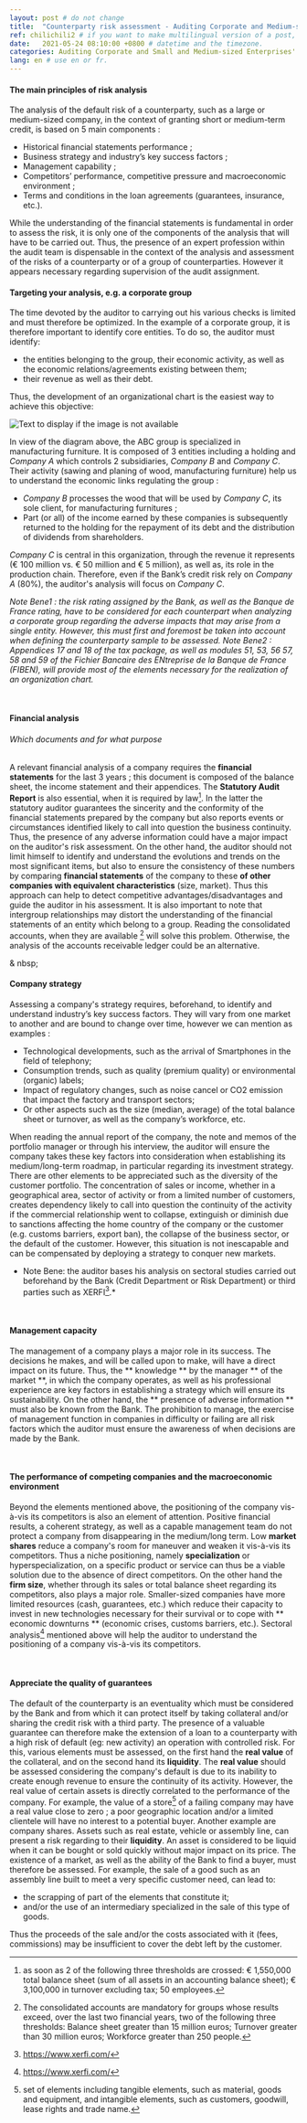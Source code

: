```yaml
---
layout: post # do not change
title:  "Counterparty risk assessment - Auditing Corporate and Medium-sized Enterprises' market" # post title
ref: chilichili2 # if you want to make multilingual version of a post, you will use a same "reference".
date:   2021-05-24 08:10:00 +0800 # datetime and the timezone.
categories: Auditing Corporate and Small and Medium-sized Enterprises' market # with the filename, this consists a url.
lang: en # use en or fr.
---
```

#### **The main principles of risk analysis**

The analysis of the default risk of a counterparty, such as a large or medium-sized company, in the context of granting short or medium-term credit, is based on 5 main components :

- Historical financial statements performance ;
- Business strategy and industry’s key success factors ;
- Management capability ;
- Competitors’ performance, competitive pressure and macroeconomic environment ; 
- Terms and conditions in the loan agreements (guarantees, insurance, etc.).

While the understanding of the financial statements is fundamental in order to assess the risk, it is only one of the components of the analysis that will have to be carried out. Thus, the presence of an expert profession within the audit team is dispensable in the context of the analysis and assessment of the risks of a counterparty or of a group of counterparties. However  it appears necessary regarding supervision of the audit assignment.
 

#### **Targeting your analysis, e.g. a corporate group**

The time devoted by the auditor to carrying out his various checks is limited and must therefore be optimized. In the example of a corporate group, it is therefore important to identify core entities. To do so, the auditor must identify:

- the entities belonging to the group, their economic activity, as well as the economic relations/agreements existing between them;
- their revenue as well as their debt.

Thus, the development of an organizational chart is the easiest way to achieve this objective:

![Text to display if the image is not available](https://i.imgur.com/veHse6d.png)

In view of the diagram above, the ABC group is specialized in manufacturing furniture. It is  composed of 3 entities including a holding and *Company A* which controls 2 subsidiaries, *Company B* and *Company C*. Their activity (sawing and planing of wood, manufacturing furniture) help us to understand the economic links regulating the group :

 - *Company B* processes the wood that will be used by *Company C*, its sole client, for manufacturing furnitures ;
 - Part (or all) of the income earned by these companies is subsequently returned to the holding for the repayment of its debt and the distribution of dividends from shareholders.

*Company C* is central in this organization, through the revenue it represents (€ 100 million vs. € 50 million and € 5 million), as well as, its role in the production chain. Therefore, even if the Bank’s credit risk rely on *Company A* (80%), the auditor's analysis will focus on *Company C*.

*Note Bene1 : the risk rating assigned by the Bank, as well as the Banque de France rating, have to be considered for each counterpart when analyzing a corporate group regarding the adverse impacts that may arise from a single entity. However, this must first and foremost be taken into account when defining the counterparty sample to be assessed.*
*Note Bene2 : Appendices 17 and 18 of the tax package, as well as modules 51, 53, 56 57, 58 and 59 of the Fichier Bancaire des ENtreprise de la Banque de France (FIBEN), will provide most of the elements necessary for the realization of an organization chart.*
  
  <p>&nbsp;</p>

#### **Financial analysis**

###### *Which documents and for what purpose*

A relevant financial analysis of a company requires the **financial statements** for the last 3 years ; this document is composed of the balance sheet, the income statement and their appendices.
The **Statutory Audit Report** is also essential, when it is required by law[^bignote1]. In the latter the statutory auditor guarantees the sincerity and the conformity of the financial statements prepared by the company but also reports events or circumstances identified likely to call into question the business continuity. Thus, the presence of any adverse information could have a major impact on the auditor's risk assessment.
On the other hand, the auditor should not limit himself to identify and understand the evolutions and trends on the most significant items, but also to ensure the consistency of these numbers by comparing **financial statements** of the company to these **of other companies with equivalent characteristics** (size, market). Thus this approach  can help to detect competitive advantages/disadvantages and guide the auditor in his assessment.
It is also important to note that intergroup relationships may distort the understanding of the financial statements of an entity which belong to a group. Reading the consolidated accounts, when they are available [^bignote2] will solve this problem. Otherwise, the analysis of the accounts receivable ledger could be an alternative.
  
  <p> & nbsp; </p>

#### **Company strategy**

Assessing a company's strategy requires, beforehand, to identify and understand industry’s key success factors. They will vary from one market to another and are bound to change over time, however we can mention as examples :

- Technological developments, such as the arrival of Smartphones in the field of telephony;
- Consumption trends, such as quality (premium quality) or environmental (organic) labels;
- Impact of regulatory changes, such as noise cancel or CO2 emission that impact the factory and transport sectors;
- Or other aspects such as the size (median, average) of the total balance sheet or turnover, as well as the company’s workforce, etc.

When reading the annual report of the company, the note and memos of the portfolio manager or through his interview, the auditor will ensure the company takes these key factors into consideration when establishing its medium/long-term roadmap, in particular regarding its investment strategy.
There are other elements to be appreciated such as the diversity of the customer portfolio. The concentration of sales or income, whether in a geographical area, sector of activity or from a limited number of customers, creates dependency likely to call into question the continuity of the activity if the commercial relationship went to collapse, extinguish or diminish due to sanctions affecting the home country of the company or the customer (e.g. customs barriers, export ban), the collapse of the business sector, or the default of the customer. However, this situation is not inescapable and can be compensated by deploying a strategy to conquer new markets.
* Note Bene: the auditor bases his analysis on sectoral studies carried out beforehand by the Bank (Credit Department or Risk Department) or third parties such as XERFI[^bignote3].*

  <p>&nbsp;</p>

#### **Management capacity**

The management of a company plays a major role in its success. The decisions he makes, and will be called upon to make, will have a direct impact on its future. Thus, the ** knowledge ** by the manager ** of the market **, in which the company operates, as well as his professional experience are key factors in establishing a strategy which will ensure its sustainability. On the other hand, the ** presence of adverse information ** must also be known from the Bank. The prohibition to manage, the exercise of management function in companies in difficulty or failing are all risk factors which the auditor must ensure the awareness of when decisions are made by the Bank.

  <p>&nbsp;</p>

#### **The performance of competing companies and the macroeconomic environment**

Beyond the elements mentioned above, the positioning of the company vis-à-vis its competitors is also an element of attention. Positive financial results, a coherent strategy, as well as a capable management team do not protect a company from disappearing in the medium/long term. Low **market shares** reduce a company's room for maneuver and weaken it vis-à-vis its competitors. Thus a niche positioning, namely **specialization** or hyperspecialization, on a specific product or service can thus be a viable solution due to the absence of direct competitors.
On the other hand the **firm size**, whether through its sales or total balance sheet regarding its competitors, also plays a major role. Smaller-sized companies have more limited resources (cash, guarantees, etc.) which reduce their capacity to invest in new technologies necessary for their survival or to cope with ** economic downturns ** (economic crises, customs barriers, etc.).
Sectoral analysis[^bignote3] mentioned above will help the auditor to understand the positioning of a company vis-à-vis its competitors.

  <p>&nbsp;</p>

#### **Appreciate the quality of guarantees**

The default of the counterparty is an eventuality which must be considered by the Bank and from which it can protect itself by taking collateral and/or sharing the credit risk with a third party. The presence of a valuable guarantee can therefore make the extension of a loan to a counterparty with a high risk of default (eg: new activity) an operation with controlled risk. For this, various elements must be assessed, on the first hand the **real value** of the collateral, and on the second hand its **liquidity**.
The **real value** should be assessed considering the company's default is due to its inability to create enough revenue to ensure the continuity of its activity. However, the real value of certain assets is directly correlated to the performance of the company. For example, the value of a store[^bignote4] of a failing company may have a real value close to zero ; a poor geographic location and/or a limited clientele will have no interest to a potential buyer. Another example are company shares. 
Assets such as real estate, vehicle or assembly line, can present a risk regarding to their **liquidity**. An asset is considered to be liquid when it can be bought or sold quickly without major impact on its price. The existence of a market, as well as the ability of the Bank to find a buyer, must therefore be assessed. For example, the sale of a good such as an assembly line built to meet a very specific customer need, can lead to:

- the scrapping of part of the elements that constitute it;
- and/or the use of an intermediary specialized in the sale of this type of goods.

Thus the proceeds of the sale and/or the costs associated with it (fees, commissions) may be insufficient to cover the debt left by the customer.
  

[^bignote1]: as soon as 2 of the following three thresholds are crossed: € 1,550,000 total balance sheet (sum of all assets in an accounting balance sheet); € 3,100,000 in turnover excluding tax; 50 employees.
[^bignote2]: The consolidated accounts are mandatory for groups whose results exceed, over the last two financial years, two of the following three thresholds: Balance sheet greater than 15 million euros; Turnover greater than 30 million euros; Workforce greater than 250 people.
[^bignote3]: https://www.xerfi.com/
[^bignote4]: set of elements including tangible elements, such as material, goods and equipment, and intangible elements, such as customers, goodwill, lease rights and trade name.